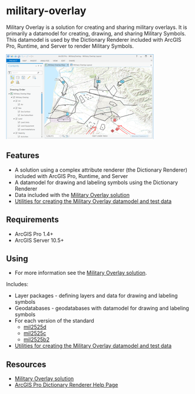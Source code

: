 # military-overlay

Military Overlay is a solution for creating and sharing military overlays. It is primarily a datamodel for creating, drawing, and sharing Military Symbols. This datamodel is used by the Dictionary Renderer included with ArcGIS Pro, Runtime, and Server to render Military Symbols.

![Image of Military Overlay](ScreenShot.png)

## Features

* A solution using a complex attribute renderer (the Dictionary Renderer) included with ArcGIS Pro, Runtime, and Server
* A datamodel for drawing and labeling symbols using the Dictionary Renderer
* Data included with the [Military Overlay solution](http://solutions.arcgis.com/defense/help/military-overlay/)
* [Utilities for creating the Military Overlay datamodel and test data](./utils-source-and-test-data)
  
## Requirements

* ArcGIS Pro 1.4+ 
* ArcGIS Server 10.5+

## Using

* For more information see the [Military Overlay solution](http://solutions.arcgis.com/defense/help/military-overlay/).

Includes:

* Layer packages - defining layers and data for drawing and labeling symbols
* Geodatabases - geodatabases with datamodel for drawing and labeling symbols
* For each version of the standard
    * [mil2525d](./mil2525d)
    * [mil2525c](./mil2525c)
    * [mil2525b2](./mil2525b2)
* [Utilities for creating the Military Overlay datamodel and test data](./utils-source-and-test-data)
    
## Resources

* [Military Overlay solution](http://solutions.arcgis.com/defense/help/military-overlay/)
* [ArcGIS Pro Dictionary Renderer Help Page](https://pro.arcgis.com/en/pro-app/help/mapping/symbols-and-styles/dictionary-renderer.htm) 

